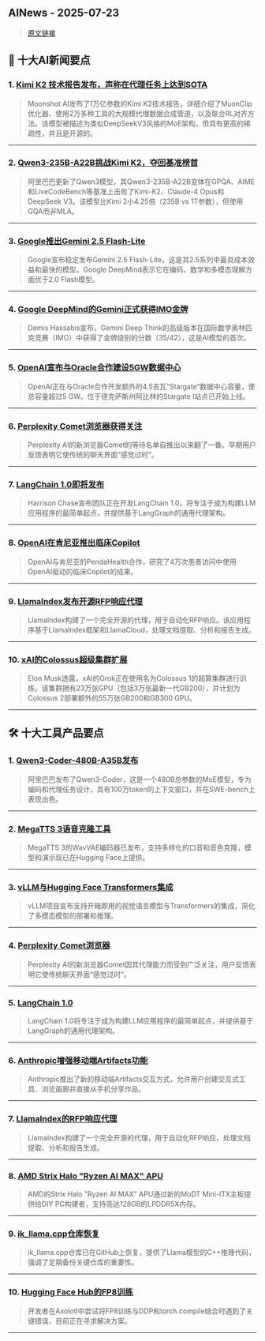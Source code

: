 ## AINews - 2025-07-23

> [原文链接](https://news.smol.ai/issues/25-07-22-not-much/)

## 📰 十大AI新闻要点

### 1. [Kimi K2 技术报告发布，声称在代理任务上达到SOTA](https://twitter.com/Kimi_Moonshot/status/1947520758760313170)
> Moonshot AI发布了1万亿参数的Kimi K2技术报告，详细介绍了MuonClip优化器、使用2万多种工具的大规模代理数据合成管道，以及联合RL对齐方法。该模型被描述为类似DeepSeekV3风格的MoE架构，但具有更高的稀疏性，并且是开源的。

---

### 2. [Qwen3-235B-A22B挑战Kimi K2，夺回基准榜首](https://twitter.com/huybery/status/1947345040470380614)
> 阿里巴巴更新了Qwen3模型，其Qwen3-235B-A22B变体在GPQA、AIME和LiveCodeBench等基准上击败了Kimi-K2、Claude-4 Opus和DeepSeek V3。该模型比Kimi 2小4.25倍（235B vs 1T参数），但使用GQA而非MLA。

---

### 3. [Google推出Gemini 2.5 Flash-Lite](https://twitter.com/Google/status/1947689382892204542)
> Google宣布稳定发布Gemini 2.5 Flash-Lite，这是其2.5系列中最具成本效益和最快的模型。Google DeepMind表示它在编码、数学和多模态理解方面优于2.0 Flash模型。

---

### 4. [Google DeepMind的Gemini正式获得IMO金牌](https://twitter.com/AndrewLampinen/status/1947370582393425931)
> Demis Hassabis宣布，Gemini Deep Think的高级版本在国际数学奥林匹克竞赛（IMO）中获得了金牌级别的分数（35/42），这是AI模型的首次。

---

### 5. [OpenAI宣布与Oracle合作建设5GW数据中心](https://twitter.com/OpenAI/status/1947628731142648113)
> OpenAI正在与Oracle合作开发额外的4.5吉瓦“Stargate”数据中心容量，使总容量超过5 GW。位于德克萨斯州阿比林的Stargate I站点已开始上线。

---

### 6. [Perplexity Comet浏览器获得关注](https://twitter.com/AravSrinivas/status/1947407684996894969)
> Perplexity AI的新浏览器Comet的等待名单自推出以来翻了一番。早期用户反馈表明它使传统的聊天界面“感觉过时”。

---

### 7. [LangChain 1.0即将发布](https://twitter.com/hwchase17/status/1947376920355917909)
> Harrison Chase宣布团队正在开发LangChain 1.0，将专注于成为构建LLM应用程序的最简单起点，并提供基于LangGraph的通用代理架构。

---

### 8. [OpenAI在肯尼亚推出临床Copilot](https://twitter.com/gdb/status/1947732134430687351)
> OpenAI与肯尼亚的PendaHealth合作，研究了4万次患者访问中使用OpenAI驱动的临床Copilot的成果。

---

### 9. [LlamaIndex发布开源RFP响应代理](https://twitter.com/jerryjliu0/status/1947465066892431792)
> LlamaIndex构建了一个完全开源的代理，用于自动化RFP响应。该应用程序基于LlamaIndex框架和LlamaCloud，处理文档提取、分析和报告生成。

---

### 10. [xAI的Colossus超级集群扩展](https://x.com/elonmusk/status/1947701807389515912)
> Elon Musk透露，xAI的Grok正在使用名为Colossus 1的超算集群进行训练，该集群拥有23万张GPU（包括3万张最新一代GB200），并计划为Colossus 2部署额外的55万张GB200和GB300 GPU。

---

## 🛠️ 十大工具产品要点

### 1. [Qwen3-Coder-480B-A35B发布](https://qwenlm.github.io/blog/qwen3-coder/)
> 阿里巴巴发布了Qwen3-Coder，这是一个480B总参数的MoE模型，专为编码和代理任务设计，具有100万token的上下文窗口，并在SWE-bench上表现出色。

---

### 2. [MegaTTS 3语音克隆工具](https://huggingface.co/spaces/mrfakename/MegaTTS3-Voice-Cloning)
> MegaTTS 3的WavVAE编码器已发布，支持多样化的口音和音色克隆，模型和演示现已在Hugging Face上提供。

---

### 3. [vLLM与Hugging Face Transformers集成](https://twitter.com/vllm_project/status/1947756551663718754)
> vLLM项目宣布支持开箱即用的视觉语言模型与Transformers的集成，简化了多模态模型的部署和推理。

---

### 4. [Perplexity Comet浏览器](https://twitter.com/AravSrinivas/status/1947407684996894969)
> Perplexity AI的新浏览器Comet因其代理能力而受到广泛关注，用户反馈表明它使传统聊天界面“感觉过时”。

---

### 5. [LangChain 1.0](https://twitter.com/hwchase17/status/1947376920355917909)
> LangChain 1.0将专注于成为构建LLM应用程序的最简单起点，并提供基于LangGraph的通用代理架构。

---

### 6. [Anthropic增强移动端Artifacts功能](https://twitter.com/AnthropicAI/status/1947690894888513964)
> Anthropic推出了新的移动端Artifacts交互方式，允许用户创建交互式工具、浏览画廊并直接从手机分享作品。

---

### 7. [LlamaIndex的RFP响应代理](https://twitter.com/jerryjliu0/status/1947465066892431792)
> LlamaIndex构建了一个完全开源的代理，用于自动化RFP响应，处理文档提取、分析和报告生成。

---

### 8. [AMD Strix Halo "Ryzen AI MAX" APU](https://wccftech.com/amd-strix-halo-ryzen-ai-max-apus-diy-pc-new-modt-mini-itx-motherboards-128-gb-lpddr5x-memory/)
> AMD的Strix Halo "Ryzen AI MAX" APU通过新的MoDT Mini-ITX主板提供给DIY PC构建者，支持高达128GB的LPDDR5X内存。

---

### 9. [ik_llama.cpp仓库恢复](https://github.com/ikawrakow/ik_llama.cpp)
> ik_llama.cpp仓库已在GitHub上恢复，提供了Llama模型的C++推理代码，强调了定期备份关键仓库的重要性。

---

### 10. [Hugging Face Hub的FP8训练](https://github.com/pytorch/torchtune/pull/2546)
> 开发者在Axolotl中尝试将FP8训练与DDP和torch.compile结合时遇到了关键错误，目前正在寻求解决方案。

---